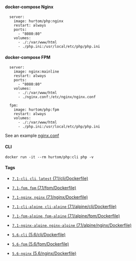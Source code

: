 #### docker-compose Nginx

```
  server:
    image: hurtom/php:nginx
    restart: always
    ports:
      - "8080:80"
    volumes:
      - ./:/var/www/html
      - ./php.ini:/usr/local/etc/php/php.ini
```

#### docker-compose FPM

```
  server:
    image: nginx:mainline
    restart: always
    ports:
      - "8080:80"
    volumes:
      - ./:/var/www/html
      - ./nginx.conf:/etc/nginx/nginx.conf

  fpm:
    image: hurtom/php:fpm
    restart: always
    volumes:
      - ./:/var/www/html
      - ./php.ini:/usr/local/etc/php/php.ini
```

See an example [nginx.conf](https://github.com/hurtom/php/blob/master/7.1/nginx/nginx.conf)

#### CLI

```
docker run -it --rm hurtom/php:cli php -v
```

#### Tags

* [`7.1-cli`, `cli`, `latest` (7.1/cli/Dockerfile)](https://github.com/hurtom/php/blob/master/7.1/cli/Dockerfile)
* [`7.1-fpm`, `fpm` (7.1/fpm/Dockerfile)](https://github.com/hurtom/php/blob/master/7.1/fpm/Dockerfile)
* [`7.1-nginx`, `nginx` (7.1/nginx/Dockerfile)](https://github.com/hurtom/php/blob/master/7.1/nginx/Dockerfile)

* [`7.1-cli-alpine`, `cli-alpine` (7.1/alpine/cli/Dockerfile)](https://github.com/hurtom/php/blob/master/7.1/alpine/cli/Dockerfile)
* [`7.1-fpm-alpine`, `fpm-alpine` (7.1/alpine/fpm/Dockerfile)](https://github.com/hurtom/php/blob/master/7.1/alpine/fpm/Dockerfile)
* [`7.1-nginx-alpine`, `nginx-alpine` (7.1/alpine/nginx/Dockerfile)](https://github.com/hurtom/php/blob/master/7.1/alpine/nginx/Dockerfile)

* [`5.6-cli` (5.6/cli/Dockerfile)](https://github.com/hurtom/php/blob/master/5.6/cli/Dockerfile)
* [`5.6-fpm` (5.6/fpm/Dockerfile)](https://github.com/hurtom/php/blob/master/5.6/fpm/Dockerfile)
* [`5.6-nginx` (5.6/nginx/Dockerfile)](https://github.com/hurtom/php/blob/master/5.6/nginx/Dockerfile)
